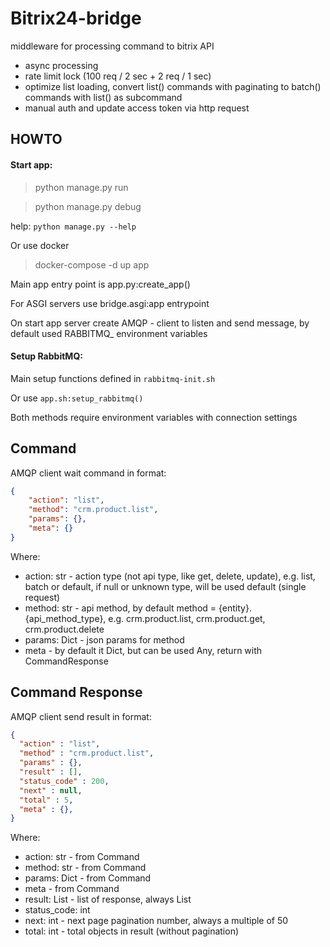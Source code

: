 
# Bitrix24-bridge
middleware for processing command to bitrix API

- async processing
- rate limit lock (100 req / 2 sec + 2 req / 1 sec)
- optimize list loading, convert list() commands with paginating to batch() commands with list() as subcommand
- manual auth and update access token via http request



## HOWTO

#### Start app:

> python manage.py run

> python manage.py debug

help: `python manage.py --help`

Or use docker

> docker-compose -d up app

Main app entry point is app.py:create_app() 

For ASGI servers use bridge.asgi:app entrypoint

On start app server create AMQP - client to listen and send message, by default used RABBITMQ_ environment variables

#### Setup RabbitMQ:

Main setup functions defined in `rabbitmq-init.sh`

Or use `app.sh:setup_rabbitmq()`

Both methods require environment variables with connection settings


## Command

AMQP client wait command in format:

```json
{
    "action": "list",
    "method": "crm.product.list",
    "params": {},
    "meta": {}
}
```

Where:
- action: str - action type (not api type, like get, delete, update), e.g. list, batch or default, if null or unknown type, will be used default (single request)
- method: str - api method, by default method = {entity}.{api_method_type}, e.g. crm.product.list, crm.product.get, crm.product.delete
- params: Dict - json params for method
- meta - by default it Dict, but can be used Any, return with CommandResponse

## Command Response

AMQP client send result in format:
```json
{
  "action" : "list",
  "method" : "crm.product.list",
  "params" : {},
  "result" : [],
  "status_code" : 200,
  "next" : null,
  "total" : 5,
  "meta" : {},
}
```

Where:
- action: str - from Command
- method: str - from Command
- params: Dict - from Command
- meta - from Command
- result: List - list of response, always List
- status_code: int
- next: int - next page pagination number, always a multiple of 50
- total: int - total objects in result (without pagination)

